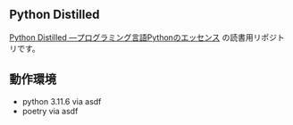 ## Python Distilled

[Python Distilled ―プログラミング言語Pythonのエッセンス](https://www.oreilly.co.jp/books/9784814400461/) の読書用リポジトリです。

## 動作環境
- python 3.11.6 via asdf
- poetry via asdf
